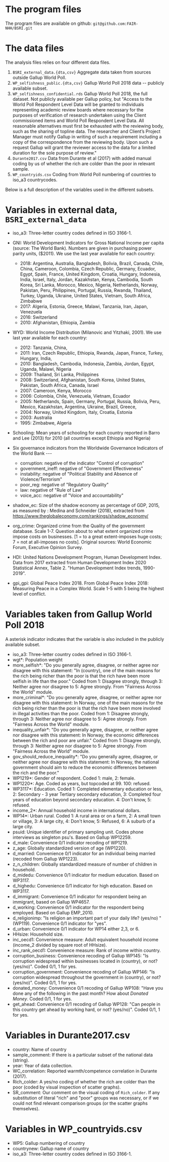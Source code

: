 # The program files

The program files are available on github: `git@github.com:FAIR-NHH/BSRI.git`

# The data files

The analysis files relies on four different data files. 

1. `BSRI_external_data.{dta,csv}` Aggregate data taken from sources outside Gallup World Poll.
2. `WP_selfishness_public.{dta,csv}` Gallup World Poll 2018 data -- publicly available subset.
3. `WP_selfishness_confidential.rds` Gallup World Poll 2018, the full dataset. Not publicly available per 
   Gallup policy, but "Access to the World Poll Respondent Level Data will be granted to individuals
representing academic review boards where necessary for the purposes of
verification of research undertaken using the Client commissioned items and
World Poll Respondent Level Data. All reasonable alternatives must first be
exhausted with the reviewing body, such as the sharing of topline data. The
researcher and Client’s Project Manager must notify Gallup in writing of such a
requirement including a copy of the correspondence from the reviewing body.
Upon such a request Gallup will grant the reviewer access to the data for a
limited duration for the sole purpose of review."
4. `Durante2017.csv` Data from Durante et al (2017) with added manual coding by us of whether the rich are colder than the poor in relevant sample.
5. `WP_countryids.csv` Coding from World Poll numbering of countries to iso_a3 countrycodes.

Below is a full description of the variables used in the different subsets. 


# Variables in external data, `BSRI_external_data`

- iso_a3: Three-letter country codes defined in ISO 3166-1.
- GNI: World Development Indicators for Gross National Income per capita (source: The World Bank). Numbers are given in purchasing power parity units, ($2011). We use the last year available for each country:
  - 2018: Argentina, Australia, Bangladesh, Bolivia, Brazil, Canada, Chile, China, Cameroon, Colombia, Czech Republic, Germany, Ecuador, Egypt, Spain, France, United Kingdom, Croatia, Hungary, Indonesia, India, Israel, Italy, Jordan, Kazakhstan, Kenya, Cambodia, South Korea, Sri Lanka, Morocco, Mexico, Nigeria, Netherlands, Norway, Pakistan, Peru, Philippines, Portugal, Russia, Rwanda, Thailand, Turkey, Uganda, Ukraine, United States, Vietnam, South Africa, Zimbabwe
  - 2017: Algeria, Estonia, Greece, Malawi, Tanzania, Iran, Japan, Venezuela        
  - 2016: Switzerland  
  - 2010: Afghanistan, Ethiopia, Zambia

- WYD: World Income Distribution (Milanovic and Yitzhaki, 2001). We use last year available for each country:
    - 2012: Tanzania, China, 
    - 2011: Iran, Czech Republic, Ethiopia, Rwanda, Japan, France, Turkey, Hungary, India, 
    - 2010: Bangladesh, Cambodia, Indonesia, Zambia, Jordan, Egypt, Uganda, Malawi, Nigeria
    - 2009: Thailand, Sri Lanka, Philippines  
    - 2008: Switzerland, Afghanistan, South Korea, United States, Pakistan, South Africa, Canada, Israel
    - 2007: Cameroon, Kenya, Morocco
    - 2006: Colombia, Chile, Venezuela, Vietnam, Ecuador
    - 2005: Netherlands, Spain, Germany, Portugal, Russia, Bolivia, Peru, Mexico, Kazakhstan, Argentina, Ukraine, Brazil, Greece, 
    - 2004: Norway, United Kingdom, Italy, Croatia, Estonia
    - 2003: Australia 
    - 1995: Zimbabwe, Algeria
- Schooling: Mean years of schooling for each country reported in Barro and Lee (2013) for 2010 (all countries except Ethiopia and Nigeria) 
- Six governance indicators from the Worldwide Governance Indicators of the World Bank ---
    - corruption: negative of the indicator "Control of corruption"
    - government_ineff: negative of "Government Effectiveness"
    - instability: negative of "Political Stability and Absence of Violence/Terrorism"
  - poor_reg: negative of "Regulatory Quality"
  - law: negative of "Rule of Law"
  - voice_acc: negative of "Voice and accountability"
- shadow_ec:  Size of the shadow economy as percentage of GDP, 2015, as measured by : Medina and Schneider (2018), extracted from https://www.theglobaleconomy.com/rankings/shadow_economy/ 
- org_crime: Organized crime from the Quality of the government database. Scale 1-7. Question about to what extent organized crime impose costs on businesses. [1 = to a great extent-imposes huge costs; 7 = not at all-imposes no costs]. Original sources: World Economic Forum, Executive Opinion Survey.
- HDI: United Nations Development Program, Human Development Index. Data from 2017 extracted from Human Development Index 2020 Statistical Annex, Table 2. "Human Development Index trends, 1990-2019".
- gpi_gpi: Global Peace Index 2018. From Global Peace Index 2018: Measuring Peace in a Complex World. Scale 1-5 with 5 being the highest level of conflict.

# Variables taken from Gallup World Poll 2018
A asterisk indicator indicates that the variable is also included in the publicly available subset.

- iso_a3: Three-letter country codes defined in ISO 3166-1.
- wgt*: Population weight
- more_selfish*: "Do you generally agree, disagree, or neither agree nor disagree with
 this statement: "In (country), one of the main reasons for the rich being
 richer than the poor is that the rich have been more selfish in life
 than the poor." Coded from 1: Disagree strongly,
 through 3: Neither agree nor disagree to 5: Agree strongly. From "Fairness Across the World" module.
 - more_criminal*: "Do you generally agree, disagree, or neither agree nor disagree with
this statement: In Norway, one of the main reasons for the rich being
richer than the poor is that the rich have been more involved in
illegal activities than the poor. Coded from 1: Disagree strongly,
 through 3: Neither agree nor disagree to 5: Agree strongly. From "Fairness Across the World" module.
- inequality_unfair*: "Do you generally agree, disagree, or neither agree nor disagree with
this statement: In Norway, the economic differences between the rich
and poor are unfair."  Coded from 1: Disagree strongly,
 through 3: Neither agree nor disagree to 5: Agree strongly. From "Fairness Across the World" module.
- gov_should_reduce_inequality*: "Do you generally agree, disagree, or neither agree nor disagree with
this statement: In Norway, the national government should aim to
reduce the economic differences between the rich and the poor." 
- WP1219*: Gender of respondent. Coded 1: male, 2: female. 
- WP1220*: Age. Coded as years, but topcoded at 99. 100: refused.
- WP3117*: Education. Coded 1: Completed elementary education or less, 2: Secondary - 3 year Tertiary secondary education, 3: Completed four years of education beyond secondary education. 4: Don't know, 5: refused.
- income_2*: Annual household income in international dollars.
- WP14*: Urban rural. Coded 1: A rural area or on a farm, 2:  A small town or village, 3: A large city, 4: Don't know, 5: Refused, 6:  A suburb of a large city.
- psuid: Unique identifier of primary sampling unit. Codes phone interviews as singleton psu's. Based on Gallup WP12259.
- d_male: Convenience 0/1 indicator recoding of WP1219.
- z_age: Globally standardized version of age (WP1220).
- d_married: Convenience 0/1 indicator for an individual being married (recoded from Gallup WP1223).
- z_n_children: Globally standardized measure of number of children in household.
- d_midedu: Convenience 0/1 indicator for medium education. Based on WP3117.
- d_highedu: Convenience 0/1 indicator for high education. Based on WP3117.
- d_immigrant: Convenience 0/1 indicator for respondent being an immigrant, based on Gallup WP4657.
- d_working: Convenience 0/1 indicator for the respondent being employed. Based on Gallup EMP_2010.
- d_religionimp: "Is religion an important part of your daily life? (yes/no) " (WP119). Convenience 0/1 indicator for "yes".
- d_urban: Convenience 0/1 indicator for WP14 either 2,3, or 6.
- HHsize: Household size.
- inc_oecd1: Convenience measure: Adult equivalent household income (income_2 divided by square root of HHsize).
- inc_rank_oecd1: Convenience measure: Rank of income within country.
- corruption_business: Convenience recoding of Gallup WP145: "Is corruption widespread within businesses located in (country), or not? (yes/no)". Coded 0/1, 1 for yes.
- corruption_government: Convenience recoding of Gallup WP146: "Is corruption widespread throughout the government in (country), or not?
 (yes/no)". Coded 0/1, 1 for yes.
- donated_money: Convenience 0/1 recoding of Gallup WP108: "Have you done any of the following in the past month? How about *Donated Money*. Coded 0/1, 1 for yes.
- get_ahead: Convenience 0/1 recoding of Gallup WP128: "Can people in this country get ahead by working hard, or not? (yes/no)". Coded 0/1, 1 for yes.

# Variables in Durante2017.csv

- country: Name of country
- sample_comment: If there is a particular subset of the national data (string).
- year: Year of data collection.
- WC_correlation: Reported warmth/competence correlation in Durante (2017).
- Rich_colder: A yes/no coding of whether the rich are colder than the poor (coded by visual inspection of scatter graphs).
- SR_comment: Our comment on the visual coding of `Rich_colder`. If any substitution of literal "rich" and "poor" groups was necessary, or if we could not find relevant comparison groups (or the scatter graphs themselves).

# Variables in WP_countryids.csv

- WP5: Gallup numbering of country
- countrynew: Gallup name of country
- iso_a3: Three-letter country codes defined in ISO 3166-1.
